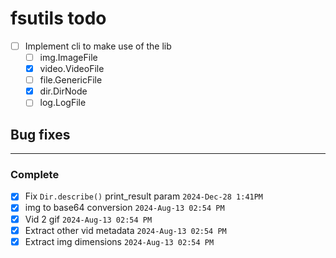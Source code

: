 # fsutils todo

- [ ] Implement cli to make use of the lib
  - [ ] img.ImageFile
  - [x] video.VideoFile
  - [ ] file.GenericFile
  - [x] dir.DirNode
  - [ ] log.LogFile

## Bug fixes


---

### Complete

- [x] Fix `Dir.describe()` print_result param `2024-Dec-28 1:41PM`
- [x] img to base64 conversion `2024-Aug-13 02:54 PM`
- [x] Vid 2 gif `2024-Aug-13 02:54 PM`
- [x] Extract other vid metadata `2024-Aug-13 02:54 PM`
- [x] Extract img dimensions `2024-Aug-13 02:54 PM`
